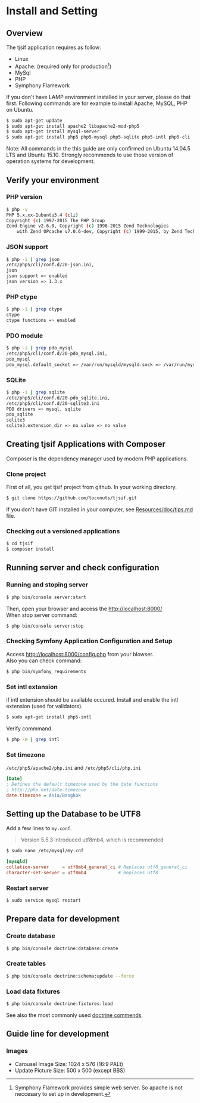 # Install and Setting
## Overview
The tjsif application requires as follow:
  * Linux
  * Apache: (required only for production[^1])
  * MySql
  * PHP
  * Symphony Flamework

[^1]: Symphony Flamework provides simple web server. So apache is not neccesary to set up in development.

If you don't have LAMP environment installed in your server, please do that first.
Following commands are for example to install Apache, MySQL, PHP on Ubuntu.
```sh
$ sudo apt-get update
$ sudo apt-get install apache2 libapache2-mod-php5
$ sudo apt-get install mysql-server 
$ sudo apt-get install php5 php5-mysql php5-sqlite php5-intl php5-cli
```

Note: All commands in the this guide are only confirmed on Ubuntu 14.04.5 LTS and Ubuntu 15.10. Strongly recommends to use those version of operation systems for development.


## Verify your environment

### PHP version
```sh
$ php -v
PHP 5.x.xx-1ubuntu3.4 (cli) 
Copyright (c) 1997-2015 The PHP Group
Zend Engine v2.6.0, Copyright (c) 1998-2015 Zend Technologies
    with Zend OPcache v7.0.6-dev, Copyright (c) 1999-2015, by Zend Technologies
```

### JSON support
```sh
$ php -i | grep json
/etc/php5/cli/conf.d/20-json.ini,
json
json support => enabled
json version => 1.3.x
```

### PHP ctype
```sh
$ php -i | grep ctype
ctype
ctype functions => enabled
```

### PDO module
```sh
$ php -i | grep pdo_mysql
/etc/php5/cli/conf.d/20-pdo_mysql.ini,
pdo_mysql
pdo_mysql.default_socket => /var/run/mysqld/mysqld.sock => /var/run/mysqld/mysqld.sock
```

### SQLite
```sh
$ php -i | grep sqlite
/etc/php5/cli/conf.d/20-pdo_sqlite.ini,
/etc/php5/cli/conf.d/20-sqlite3.ini
PDO drivers => mysql, sqlite
pdo_sqlite
sqlite3
sqlite3.extension_dir => no value => no value
```

## Creating tjsif Applications with Composer
Composer is the dependency manager used by modern PHP applications. 

### Clone project
First of all, you get tjsif project from github.
In your working directory.
```sh
$ git clone https://github.com/toconuts/tjsif.git
```

If you don't have GIT installed in your computer, see [Resources/doc/tips.md](https://github.com/toconuts/tjsif/tree/master/app/Resources/doc/tips.md) file.


### Checking out a versioned applications
```sh
$ cd tjsif
$ composer install
```

## Running server and check configuration
### Running and stoping server
```sh
$ php bin/console server:start
```
Then, open your browser and access the <http://localhost:8000/>  
When stop server command:
```sh
$ php bin/console server:stop
```

### Checking Symfony Application Configuration and Setup
Access <http://localhost:8000/config.php> from your blowser.  
Also you can check command:
```sh
$ php bin/symfony_requirements
```

### Set intl extansion
if intl extension should be available occured. Install and enable the intl extension (used for validators).
```sh
$ sudo apt-get install php5-intl
```

Verify commmand.
```sh
$ php -m | grep intl
```

### Set timezone
`/etc/php5/apache2/php.ini` and `/etc/php5/cli/php.ini`
```ini
[Date]
; Defines the default timezone used by the date functions
; http://php.net/date.timezone
date.timezone = Asia/Bangkok
```


## Setting up the Database to be UTF8
Add a few lines to `my.conf`.
> Version 5.5.3 introduced utf8mb4, which is recommended
```sh
$ sudo nano /etc/mysql/my.cnf
```

```cnf:/etc/mysql/my.cnf
[mysqld]
collation-server     = utf8mb4_general_ci # Replaces utf8_general_ci
character-set-server = utf8mb4            # Replaces utf8
```

### Restart server
```sh
$ sudo service mysql restart
```

## Prepare data for development
### Create database
```sh
$ php bin/console doctrine:database:create
```

### Create tables
```sh
$ php bin/console doctrine:schema:update --force
```

### Load data fixtures
```sh
$ php bin/console doctrine:fixtures:load
```

See also the most commonly used [doctrine commends](https://getcomposer.org/doc/00-intro.md).


## Guide line for development
### Images
* Carousel Image Size: 1024 x 576 (16:9 PALt)
* Update Picture Size: 500 x 500 (except BBS)
